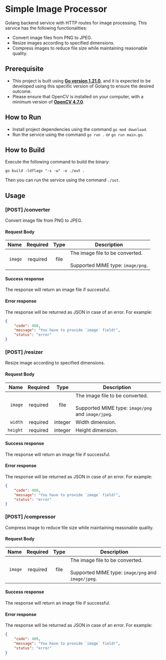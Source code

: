 # Simple Image Processor

Golang backend service with HTTP routes for image processing. This service has the following functionalities:

- Convert image files from PNG to JPEG.
- Resize images according to specified dimensions.
- Compress images to reduce file size while maintaining reasonable quality.

## Prerequisite

- This project is built using [**Go version 1.21.0**](https://go.dev/dl/), and it is expected to be developed using this specific version of Golang to ensure the desired outcome.
- Please ensure that OpenCV is installed on your computer, with a minimum version of [**OpenCV 4.7.0**](https://gocv.io/getting-started/).
 
## How to Run

- Install project dependencies using the command `go mod download`.
- Run the service using the command `go run .` or `go run main.go`.

## How to Build

Execute the following command to build the binary:
```shell
go build -ldflags "-s -w" -o ./out .
```

Then you can run the service using the command `./out`.

## Usage

### [POST] /converter
Convert image file from PNG to JPEG.

#### Request Body
|          Name | Required |  Type   | Description                                                                                                                                                           |
| -------------:|:--------:|:-------:| --------------------------------------------------------------------------------------------------------------------------------------------------------------------- |
|     `image` | required | file  | The image file to be converted. <br/><br/> Supported MIME type: `image/png`.                                                                     |

#### Success response
The response will return an image file if successful.

#### Error response
The response will be returned as JSON in case of an error. For example:
```json
{
    "code": 400,
    "message": "You have to provide `image` field!",
    "status": "error"
}
```

### [POST] /resizer
Resize image according to specified dimensions.

#### Request Body
| Name | Required | Type | Description |
| ----:|:--------:|:----:| ----------- |
| `image` | required | file | The image file to be converted. <br/><br/> Supported MIME type: `image/png` and `image/jpeg`. |
| `width` | required | integer  | Width dimension. |
| `height` | required | integer  | Height dimension.|

#### Success response
The response will return an image file if successful.

#### Error response
The response will be returned as JSON in case of an error. For example:
```json
{
    "code": 400,
    "message": "You have to provide `image` field!",
    "status": "error"
}
```

### [POST] /compressor
Compress image to reduce file size while maintaining reasonable quality.

#### Request Body
| Name | Required | Type | Description |
| ----:|:--------:|:----:| ----------- |
| `image` | required | file | The image file to be converted. <br/><br/> Supported MIME type: `image/png` and `image/jpeg`. |

#### Success response
The response will return an image file if successful.

#### Error response
The response will be returned as JSON in case of an error. For example:
```json
{
    "code": 400,
    "message": "You have to provide `image` field!",
    "status": "error"
}
```


